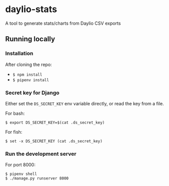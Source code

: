 # daylio-stats

A tool to generate stats/charts from Daylio CSV exports

## Running locally

### Installation

After cloning the repo:

- `$ npm install`
- `$ pipenv install`

### Secret key for Django

Either set the `DS_SECRET_KEY` env variable directly, or read the key from a file.

For bash:

```
$ export DS_SECRET_KEY=$(cat .ds_secret_key)
```

For fish:

```
$ set -x DS_SECRET_KEY (cat .ds_secret_key)
```

### Run the development server

For port 8000:

```
$ pipenv shell
$ ./manage.py runserver 8000
```
